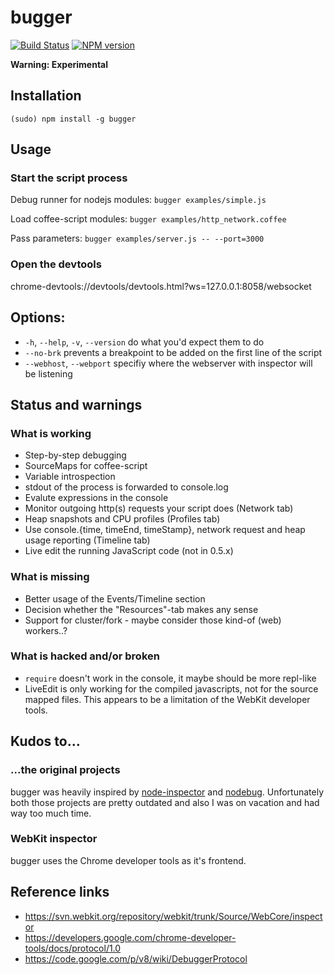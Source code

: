 # bugger

[![Build Status](https://travis-ci.org/jkrems/bugger.png)](https://travis-ci.org/jkrems/bugger) 
[![NPM version](https://badge.fury.io/js/bugger.png)](https://npmjs.org/package/bugger)

**Warning: Experimental**

## Installation

```
(sudo) npm install -g bugger
```

## Usage

### Start the script process

Debug runner for nodejs modules: `bugger examples/simple.js`

Load coffee-script modules: `bugger examples/http_network.coffee`

Pass parameters: `bugger examples/server.js -- --port=3000`

### Open the devtools

chrome-devtools://devtools/devtools.html?ws=127.0.0.1:8058/websocket

## Options:

* `-h`, `--help`, `-v`, `--version` do what you'd expect them to do
* `--no-brk` prevents a breakpoint to be added on the first line of the script
* `--webhost`, `--webport` specifiy where the webserver with inspector will be listening

## Status and warnings

### What is working
* Step-by-step debugging
* SourceMaps for coffee-script
* Variable introspection
* stdout of the process is forwarded to console.log
* Evalute expressions in the console
* Monitor outgoing http(s) requests your script does (Network tab)
* Heap snapshots and CPU profiles (Profiles tab)
* Use console.{time, timeEnd, timeStamp}, network request and heap usage reporting (Timeline tab)
* Live edit the running JavaScript code (not in 0.5.x)

### What is missing
* Better usage of the Events/Timeline section
* Decision whether the "Resources"-tab makes any sense
* Support for cluster/fork - maybe consider those kind-of (web) workers..?

### What is hacked and/or broken
* `require` doesn't work in the console, it maybe should be more repl-like
* LiveEdit is only working for the compiled javascripts, not for the source mapped files. This
  appears to be a limitation of the WebKit developer tools.

## Kudos to...

### ...the original projects

bugger was heavily inspired by [node-inspector](https://github.com/dannycoates/node-inspector) and
[nodebug](https://github.com/billyzkid/nodebug). Unfortunately both those projects are pretty
outdated and also I was on vacation and had way too much time.

### WebKit inspector

bugger uses the Chrome developer tools as it's frontend.

## Reference links

- https://svn.webkit.org/repository/webkit/trunk/Source/WebCore/inspector
- https://developers.google.com/chrome-developer-tools/docs/protocol/1.0
- https://code.google.com/p/v8/wiki/DebuggerProtocol
